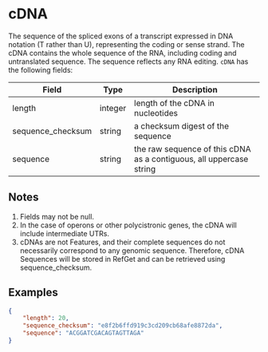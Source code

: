 # cDNA

The sequence of the spliced exons of a transcript expressed in DNA notation (T rather than U), representing the coding or sense strand. The cDNA contains the whole sequence of the RNA, including coding and untranslated sequence. The sequence reflects any RNA editing. `cDNA` has the following fields:

| Field             | Type      | Description                         |
|-------------------|-----------|-------------------------------------|
| length            | integer   | length of the cDNA in nucleotides
| sequence_checksum | string    | a checksum digest of the sequence
| sequence          | string    | the raw sequence of this cDNA as a contiguous, all uppercase string

## Notes
1. Fields may not be null.
2. In the case of operons or other polycistronic genes, the cDNA will include intermediate UTRs.
3. cDNAs are not Features, and their complete sequences do not necessarily correspond to any genomic sequence. Therefore, cDNA Sequences will be stored in RefGet and can be retrieved using sequence_checksum.

## Examples
```json
{
    "length": 20,
    "sequence_checksum": "e8f2b6ffd919c3cd209cb68afe8872da",
    "sequence": "ACGGATCGACAGTAGTTAGA"
}
```
